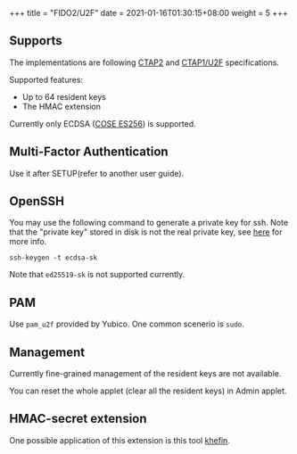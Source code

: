 +++
title = "FIDO2/U2F"
date =  2021-01-16T01:30:15+08:00
weight = 5
+++

## Supports

The implementations are following [CTAP2](https://fidoalliance.org/specs/fido-v2.0-ps-20190130/fido-client-to-authenticator-protocol-v2.0-ps-20190130.html) and [CTAP1/U2F](https://fidoalliance.org/specs/fido-u2f-v1.0-ps-20141009/fido-u2f-hid-protocol-ps-20141009.html) specifications.

Supported features:

- Up to 64 resident keys
- The HMAC extension

Currently only ECDSA ([COSE ES256](https://www.iana.org/assignments/cose/cose.xhtml#algorithms)) is supported.

## Multi-Factor Authentication

Use it after SETUP(refer to another user guide).

## OpenSSH

You may use the following command to generate a private key for ssh. Note that the "private key" stored in disk is not the real private key, see [here](https://undeadly.org/cgi?action=article;sid=20191115064850) for more info.

```
ssh-keygen -t ecdsa-sk
```

Note that `ed25519-sk` is not supported currently.

## PAM

Use `pam_u2f` provided by Yubico. One common scenerio is `sudo`.

## Management

Currently fine-grained management of the resident keys are not available.

You can reset the whole applet (clear all the resident keys) in Admin applet.

## HMAC-secret extension

One possible application of this extension is this tool [khefin](https://github.com/mjec/khefin).

